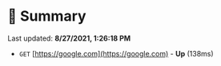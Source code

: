 # 📖 Summary
Last updated: **8/27/2021, 1:26:18 PM**

- `GET` [https://google.com](https://google.com) - **Up** (138ms)
